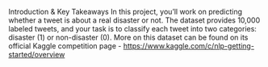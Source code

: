 Introduction & Key Takeaways
In this project, you’ll work on predicting whether a tweet is about a real disaster or not. The dataset provides 10,000 labeled tweets, and your task is to classify each tweet into two categories: disaster (1) or non-disaster (0).
More on this dataset can be found on its official Kaggle competition page - https://www.kaggle.com/c/nlp-getting-started/overview
